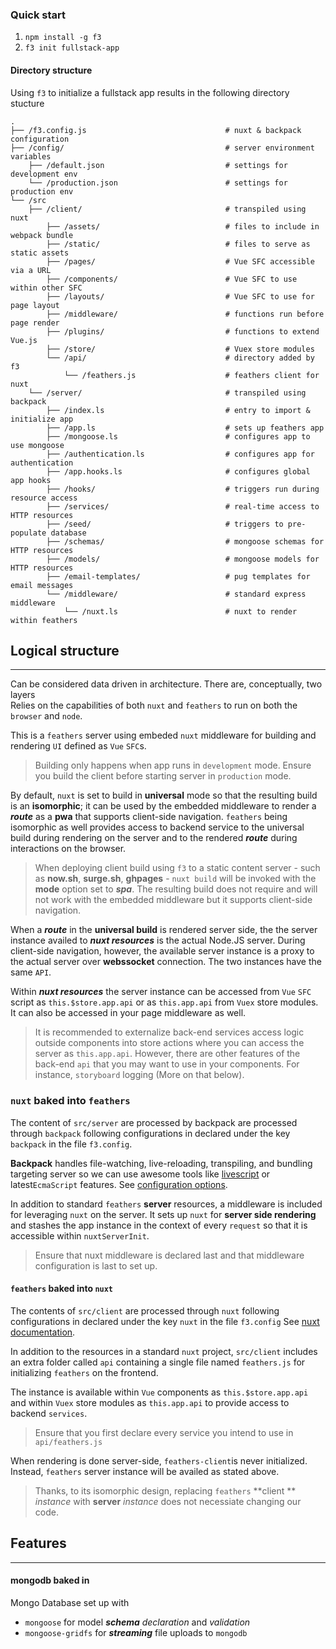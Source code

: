 
### Quick start
1. `npm install -g f3` 
2. `f3 init fullstack-app`

#### Directory structure
Using `f3` to initialize a fullstack app results in the following directory stucture


```text
.
├── /f3.config.js                               # nuxt & backpack configuration
├── /config/                                    # server environment variables
	├── /default.json                           # settings for development env
	└── /production.json                        # settings for production env 
└── /src
    ├── /client/                                # transpiled using nuxt
        ├── /assets/                            # files to include in webpack bundle  
        ├── /static/                            # files to serve as static assets 
        ├── /pages/                             # Vue SFC accessible via a URL    
        ├── /components/                        # Vue SFC to use within other SFC
        ├── /layouts/                           # Vue SFC to use for page layout        
        ├── /middleware/                        # functions run before page render
        ├── /plugins/                           # functions to extend Vue.js
        ├── /store/                             # Vuex store modules
        └── /api/                               # directory added by f3
	        └── /feathers.js                    # feathers client for nuxt
    └── /server/                                # transpiled using backpack
        ├── /index.ls                           # entry to import & initialize app         
        ├── /app.ls                             # sets up feathers app
        ├── /mongoose.ls                        # configures app to use mongoose 
        ├── /authentication.ls                  # configures app for authentication
        ├── /app.hooks.ls                       # configures global app hooks
        ├── /hooks/                             # triggers run during resource access
        ├── /services/                          # real-time access to HTTP resources 
        ├── /seed/                              # triggers to pre-populate database
        ├── /schemas/                           # mongoose schemas for HTTP resources 
        ├── /models/                            # mongoose models for HTTP resources 
        ├── /email-templates/                   # pug templates for email messages
        └── /middleware/                        # standard express middleware
	        └── /nuxt.ls                        # nuxt to render within feathers
```


## Logical structure
------

Can be considered data driven in architecture. There are, conceptually, two layers	
Relies on the capabilities of both `nuxt` and `feathers` to run on both the `browser` and `node`.

This is a `feathers` server using embeded `nuxt` middleware for building and rendering `UI` defined as `Vue` `SFC`s.

> Building only happens when app runs in `development` mode. Ensure you build the client before starting server in `production` mode.

By default, `nuxt` is set to build in **universal** mode so that the resulting build is an **isomorphic**; it can be used by the embedded middleware to render a ***route*** as a **pwa** that supports client-side navigation. `feathers` being isomorphic as well provides access to backend service to the universal build during rendering on the server and to the rendered ***route*** during interactions on the browser. 

> When deploying client build using `f3` to a static content server - such as **now.sh**, **surge.sh**, **ghpages** - 
`nuxt build` will be invoked with the **mode** option set to ***spa***. The resulting build does not require and will not work with the embedded middleware but it supports client-side navigation.

When a ***route*** in the **universal build** is rendered server side, the the server instance availed to ***nuxt resources*** is the actual Node.JS server. During client-side navigation, however, the available server instance is a proxy to the actual server over **webssocket** connection. The two instances have the same `API`.

Within ***nuxt resources*** the server instance can be accessed from `Vue` `SFC` script as `this.$store.app.api` or as `this.app.api` from `Vuex` store modules. It can also be accessed in your page middleware as well.

> It is recommended to externalize back-end services access logic outside components into store actions where you can access the server as `this.app.api`. However, there are other features of the back-end `api` that you may want to use in your components. For instance, `storyboard` logging (More on that below).

### `nuxt` baked into `feathers`

The content of `src/server` are processed by backpack are processed through `backpack` following configurations in declared under the key `backpack` in the file `f3.config`.  

**Backpack** handles file-watching, live-reloading, transpiling, and bundling targeting server so we can use awesome tools like [livescript](http://livescript.net/) or latest`EcmaScript` features. See [configuration options](https://github.com/jaredpalmer/backpack). 

In addition to standard `feathers` **server** resources, a middleware is included for leveraging `nuxt` on the server. It sets up `nuxt` for **server side rendering** and stashes the app instance in the context of every `request` so that it is accessible within `nuxtServerInit`.

>Ensure that nuxt middleware is declared last and that middleware configuration is last to set up.


#### `feathers` baked into `nuxt`

The contents of `src/client` are processed through `nuxt` following configurations in declared under the key `nuxt` in the file `f3.config` See [nuxt documentation](https://nuxtjs.org/).

In addition to the resources in a standard `nuxt` project,   `src/client` includes an extra folder called `api` containing a single file named `feathers.js` for initializing `feathers` on the frontend. 

The instance is available within `Vue` components as `this.$store.app.api` and within `Vuex` store modules as `this.app.api` to provide access to backend `services`.

> Ensure that you first declare every service you intend to use in `api/feathers.js` 

When rendering is done server-side, `feathers-client`is never initialized. Instead, `feathers` server instance will be availed as stated above. 

>Thanks, to its isomorphic design, replacing  `feathers` **client ** *instance* with **server** *instance* does not necessiate changing our code.


## Features
------

#### mongodb baked in 
Mongo Database set up with

* `mongoose` for model ***schema*** *declaration* and *validation*
* `mongoose-gridfs` for ***streaming*** file uploads to `mongodb`


